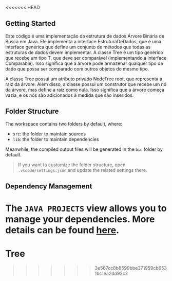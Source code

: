 <<<<<<< HEAD
## Getting Started
Este código é uma implementação da estrutura de dados Árvore Binária de Busca em Java. Ele implementa a interface EstruturaDeDados<T>, que é uma interface genérica que define um conjunto de métodos que todas as estruturas de dados devem implementar. A classe Tree<T> é um tipo genérico que recebe um tipo T, que deve ser comparável (implementando a interface Comparable<T>). Isso significa que a árvore pode armazenar qualquer tipo de dado que possa ser comparado com outros objetos do mesmo tipo.

A classe Tree<T> possui um atributo privado NodeTree<T> root, que representa a raiz da árvore. Além disso, a classe possui um construtor que recebe um nó da árvore, mas define a raiz como nula. Isso significa que a árvore começa vazia, e os nós são adicionados à medida que são inseridos.

## Folder Structure

The workspace contains two folders by default, where:

- `src`: the folder to maintain sources
- `lib`: the folder to maintain dependencies

Meanwhile, the compiled output files will be generated in the `bin` folder by default.

> If you want to customize the folder structure, open `.vscode/settings.json` and update the related settings there.

## Dependency Management

The `JAVA PROJECTS` view allows you to manage your dependencies. More details can be found [here](https://github.com/microsoft/vscode-java-dependency#manage-dependencies).
=======
# Tree
>>>>>>> 3e567cc8b8599bbe371959cb6531bc1ea2dd93c2

